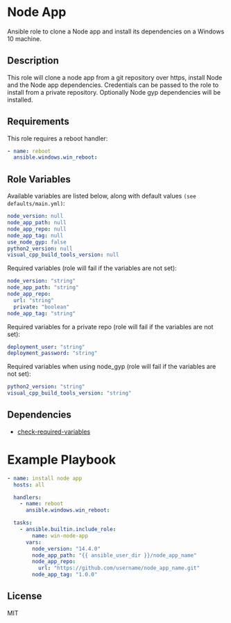 # Node App
Ansible role to clone a Node app and install its dependencies on a Windows 10 machine.

## Description
This role will clone a node app from a git repository over https, install Node and the Node app dependencies. Credentials can be passed to the role to install from a private repository. Optionally Node gyp dependencies will be installed.

## Requirements
This role requires a reboot handler:
```yaml
- name: reboot
  ansible.windows.win_reboot:
```

## Role Variables
Available variables are listed below, along with default values `(see defaults/main.yml)`:
```yaml
node_version: null
node_app_path: null
node_app_repo: null
node_app_tag: null
use_node_gyp: false
python2_version: null
visual_cpp_build_tools_version: null
```
Required variables (role will fail if the variables are not set):
```yaml
node_version: "string"
node_app_path: "string"
node_app_repo:
  url: "string"
  private: "boolean"
node_app_tag: "string"
```
Required variables for a private repo (role will fail if the variables are not set):
```yaml
deployment_user: "string"
deployment_password: "string"
```
Required variables when using node_gyp (role will fail if the variables are not set):
```yaml
python2_version: "string"
visual_cpp_build_tools_version: "string"
```

## Dependencies
* [check-required-variables](https://github.com/artcom/ansible-role-check-required-variables)

# Example Playbook
```yaml
- name: install node app
  hosts: all

  handlers:
    - name: reboot
      ansible.windows.win_reboot:

  tasks:
    - ansible.builtin.include_role:
        name: win-node-app
      vars:
        node_version: "14.4.0"
        node_app_path: "{{ ansible_user_dir }}/node_app_name"
        node_app_repo:
          url: "https://github.com/username/node_app_name.git"
        node_app_tag: "1.0.0"
```

## License
MIT
